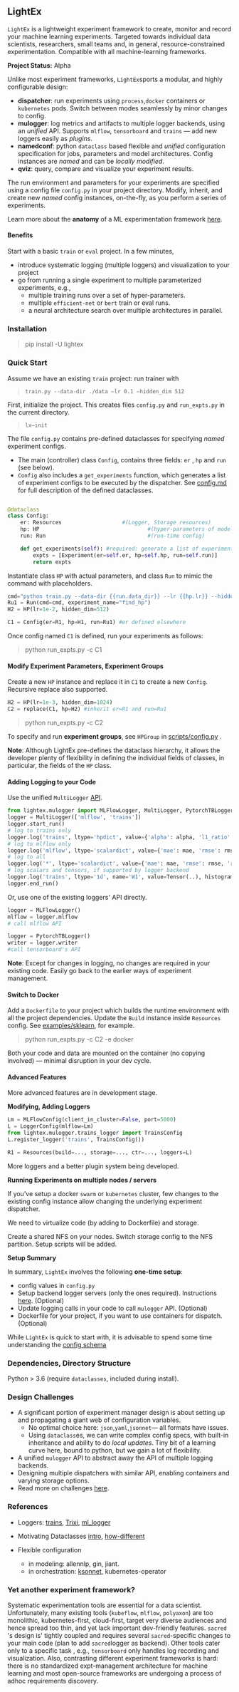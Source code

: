 ## LightEx

`LightEx` is a lightweight experiment framework to create, monitor and record your machine learning experiments. Targeted towards individual data scientists, researchers, small teams and, in general, resource-constrained experimentation. Compatible with all machine-learning frameworks.

**Project Status:** Alpha

Unlike most experiment frameworks, `LightEx`sports a modular, and highly configurable design:

* **dispatcher**: run experiments using `process`,`docker` containers or `kubernetes` pods. Switch between modes seamlessly by minor changes to config.
* **mulogger**: log metrics and artifacts to multiple logger backends, using an *unified* API. Supports `mlflow`, `tensorboard` and `trains` — add new loggers easily as *plugins*.
* **namedconf**:  python `dataclass` based flexible and *unified* configuration specification for jobs, parameters and model architectures. Config instances are *named* and can be *locally modified*.
* **qviz**: query, compare and visualize your experiment results.

The run environment and parameters for your experiments are specified using a config file `config.py` in your project directory. Modify, inherit, and create new *named* config instances, on-the-fly, as you perform a series of experiments. 

Learn more about the **anatomy** of a ML experimentation framework [here](docs/anatomy.md).

#### Benefits

 Start with a basic `train` or `eval` project. In a few minutes,

* introduce systematic logging (multiple loggers) and visualization to your project
* go from running a single experiment to multiple parameterized experiments, e.g.,
  * multiple training runs over a set of hyper-parameters.
  * multiple `efficient-net` or `bert` train or eval runs.
  * a neural architecture search over multiple architectures in parallel.
    

### Installation

>  pip install -U lightex

### Quick Start

Assume we have an existing `train` project: run trainer with 

> `train.py --data-dir ./data —lr 0.1 —hidden_dim 512` 

First, initialize the project. This creates files `config.py` and `run_expts.py` in the current directory.

> `lx—init`                               

The file `config.py` contains pre-defined dataclasses for specifying *named* experiment configs.

* The main (controller) class `Config`, contains three fields: `er` , `hp` and `run` (see below). 
* `Config` also includes a `get_experiments` function, which generates a list of experiment configs to be executed by the dispatcher. See [config.md](docs/config.md) for full description of the defined dataclasses.

```python

@dataclass
class Config:
    er: Resources 					#(Logger, Storage resources)
    hp: HP 									#(hyper-parameters of model, training)
    run: Run 								#(run-time config)

    def get_experiments(self): #required: generate a list of experiments to run
        expts = [Experiment(er=self.er, hp=self.hp, run=self.run)]
        return expts
```

Instantiate class `HP` with actual parameters, and class `Run` to mimic the command with placeholders.

```python
cmd="python train.py --data-dir {{run.data_dir}} --lr {{hp.lr}} --hidden_dim {{hp.hidden_dim}}" #placeholders refer to fields of Experiment instance
Ru1 = Run(cmd=cmd, experiment_name="find_hp")
H2 = HP(lr=1e-2, hidden_dim=512)

C1 = Config(er=R1, hp=H1, run=Ru1) #er defined elsewhere
```

Once config named `C1` is defined, run your experiments as follows:

> python run_expts.py -c C1


#### Modify Experiment Parameters, Experiment Groups

Create a new `HP` instance and replace it in `C1` to create a new `Config`. Recursive replace also supported.

```python
H2 = HP(lr=1e-3, hidden_dim=1024)
C2 = replace(C1, hp=H2) #inherit er=R1 and run=Ru1
```

> python run_expts.py -c C2

To specify and run **experiment groups**, see `HPGroup` in [scripts/config.py](scripts/config.py) .

**Note**: Although LightEx pre-defines the dataclass hierarchy, it allows the developer plenty of flexibility in defining the individual fields of classes, in particular, the fields of the `HP` class. 

#### Adding Logging to your Code

Use the unified `MultiLogger` [API](lightex/mulogger).

```python
from lightex.mulogger import MLFlowLogger, MultiLogger, PytorchTBLogger
logger = MultiLogger(['mlflow', 'trains'])
logger.start_run()
# log to trains only
logger.log('trains', ltype='hpdict', value={'alpha': alpha, 'l1_ratio': l1_ratio})
# log to mlflow only
logger.log('mlflow', ltype='scalardict', value={'mae': mae, 'rmse': rmse, 'r2': r2}, step=1)
# log to all
logger.log('*', ltype='scalardict', value={'mae': mae, 'rmse': rmse, 'r2': r2}, step=3)
# log scalars and tensors, if supported by logger backend
logger.log('trains', ltype='1d', name='W1', value=Tensor(..), histogram=True, step=4)
logger.end_run()
```

Or, use one of the existing loggers' API directly.

```python
logger = MLFlowLogger()
mlflow = logger.mlflow
# call mlflow API

logger = PytorchTBLogger()
writer = logger.writer
#call tensorboard's API
```


**Note**: Except for changes in logging, no changes are required in your existing code. Easily go back to the earlier ways of experiment management.


#### Switch to Docker

Add a `Dockerfile` to your project which builds the runtime environment with all the project dependencies. Update the `Build` instance inside `Resources` config. See [examples/sklearn](examples/sklearn), for example.

> python run_expts.py -c C2 -e docker

Both your code and data are mounted on the container (no copying involved) — minimal disruption in your dev cycle.

#### Advanced Features

More advanced features are in development stage.

**Modifying, Adding Loggers**

```python
Lm = MLFlowConfig(client_in_cluster=False, port=5000)
L = LoggerConfig(mlflow=Lm)
from lightex.mulogger.trains_logger import TrainsConfig
L.register_logger('trains', TrainsConfig())

R1 = Resources(build=..., storage=..., ctr=..., loggers=L)
```

More loggers and a better plugin system being developed.

**Running Experiments on multiple nodes / servers**

If you've setup a docker `swarm` or `kubernetes` cluster, few changes to the existing config instance allow changing the underlying experiment dispatcher.

We need to virtualize code (by adding to Dockerfile) and storage.

Create a shared NFS on your nodes. Switch storage config to the NFS partition. Setup scripts will be added.

**Setup Summary**

In summary, `LightEx` involves the following **one-time setup**:

- config values in `config.py`
- Setup backend logger servers (only the ones required). Instructions [here](backend/). (Optional)
- Update logging calls in your code to call `mulogger` API. (Optional)
- Dockerfile for your project, if you want to use containers for dispatch. (Optional)

While `LightEx` is quick to start with, it is advisable to spend some time understanding the [config schema](namedconf/config.py)



### Dependencies, Directory Structure

Python > 3.6 (require `dataclasses`, included during install). 



### Design Challenges

- A significant portion of experiment manager design is about setting up and propagating a giant web of configuration variables. 
  - No optimal choice here: `json`,`yaml`,`jsonnet`— all formats have issues. 
  - Using `dataclass`es, we can write complex config specs, with built-in inheritance and ability to do *local updates*. Tiny bit of a learning curve here, bound to python, but we gain a lot of flexibility.
- A unified `mulogger` API to abstract away the API of multiple logging backends.
- Designing multiple dispatchers with similar API, enabling containers and varying storage options.
- Read more on challenges [here](docs/anatomy.md).

### References

- Loggers: [trains](https://github.com/allegroai/trains), [Trixi](https://github.com/MIC-DKFZ/trixi), [ml_logger](https://github.com/episodeyang/ml_logger)

- Motivating Dataclasses [intro](https://blog.jetbrains.com/pycharm/2018/04/python-37-introducing-data-class/), [how-different](https://stackoverflow.com/questions/47955263/what-are-data-classes-and-how-are-they-different-from-common-classes)

- Flexible configuration
  - in modeling: allennlp, gin, jiant.
  - in orchestration: [ksonnet](https://github.com/ksonnet), kubernetes-operator 
  
  

### Yet another experiment framework?

Systematic experimentation tools are essential for a data scientist. Unfortunately, many existing tools (`kubeflow`, `mlflow`, `polyaxon`) are too monolithic, kubernetes-first, cloud-first, target very diverse audiences and hence spread too thin, and yet lack important dev-friendly features. `sacred` 's design is' tightly coupled and requires several `sacred`-specific changes to your main code (plan to add `sacred`logger as backend). Other tools cater only to a specific task , e.g., `tensorboard` only handles log recording and visualization. Also, contrasting different experiment frameworks is hard: there is no standardized expt-management architecture for machine learning and most open-source frameworks are undergoing a process of adhoc requirements discovery. 























